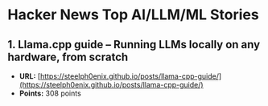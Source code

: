 # Hacker News Top AI/LLM/ML Stories

## 1. Llama.cpp guide – Running LLMs locally on any hardware, from scratch
- **URL:** [https://steelph0enix.github.io/posts/llama-cpp-guide/](https://steelph0enix.github.io/posts/llama-cpp-guide/)
- **Points:** 308 points

